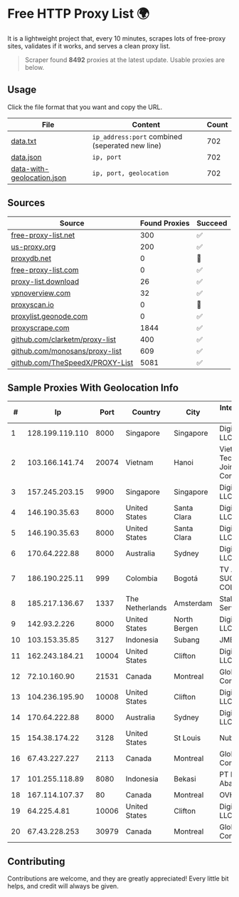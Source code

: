 
# Free HTTP Proxy List 🌍

It is a lightweight project that, every 10 minutes, scrapes lots of free-proxy sites, validates if it works, and serves a clean proxy list.


> Scraper found **8492** proxies at the latest update. Usable proxies are below.

## Usage

Click the file format that you want and copy the URL.


|File|Content|Count|
|----|-------|-----|
|[data.txt](https://raw.githubusercontent.com/themiralay/Proxy-List-World/master/data.txt)|`ip_address:port` combined (seperated new line)|702|
|[data.json](https://raw.githubusercontent.com/themiralay/Proxy-List-World/master/data.json)|`ip, port`|702|
|[data-with-geolocation.json](https://raw.githubusercontent.com/themiralay/Proxy-List-World/master/data-with-geolocation.json)|`ip, port, geolocation`|702|

## Sources

|Source|Found Proxies|Succeed|
|------|-------------|-------|
|[free-proxy-list.net](https://free-proxy-list.net)|300|✅|
|[us-proxy.org](https://www.us-proxy.org)|200|✅|
|[proxydb.net](http://proxydb.net)|0|🚫|
|[free-proxy-list.com](https://free-proxy-list.com/?page=&port=&type%5B%5D=http&type%5B%5D=https&up_time=0&search=Search)|0|✅|
|[proxy-list.download](https://www.proxy-list.download/HTTP)|26|✅|
|[vpnoverview.com](https://vpnoverview.com/privacy/anonymous-browsing/free-proxy-servers)|32|✅|
|[proxyscan.io](https://www.proxyscan.io)|0|🚫|
|[proxylist.geonode.com](https://proxylist.geonode.com/api/proxy-list?limit=300&page=1&sort_by=lastChecked&sort_type=desc&protocols=http,https)|0|✅|
|[proxyscrape.com](https://api.proxyscrape.com/v2/?request=displayproxies&protocol=http&timeout=10000&country=all&ssl=all&anonymity=all)|1844|✅|
|[github.com/clarketm/proxy-list](https://raw.githubusercontent.com/clarketm/proxy-list/master/proxy-list-raw.txt)|400|✅|
|[github.com/monosans/proxy-list](https://raw.githubusercontent.com/monosans/proxy-list/main/proxies/http.txt)|609|✅|
|[github.com/TheSpeedX/PROXY-List](https://raw.githubusercontent.com/TheSpeedX/PROXY-List/master/http.txt)|5081|✅|


## Sample Proxies With Geolocation Info

|#|Ip|Port|Country|City|Internet Service Provider|
|-|--|----|-------|----|-------------------------|
|1|128.199.119.110|8000|Singapore|Singapore|DigitalOcean, LLC|
|2|103.166.141.74|20074|Vietnam|Hanoi|Viet NAM Cloud Technology Joint Stock Company|
|3|157.245.203.15|9900|Singapore|Singapore|DigitalOcean, LLC|
|4|146.190.35.63|8000|United States|Santa Clara|DigitalOcean, LLC|
|5|146.190.35.63|8000|United States|Santa Clara|DigitalOcean, LLC|
|6|170.64.222.88|8000|Australia|Sydney|DigitalOcean, LLC|
|7|186.190.225.11|999|Colombia|Bogotá|TV AZTECA SUCURSAL COLOMBIA|
|8|185.217.136.67|1337|The Netherlands|Amsterdam|Stallion Network Services Limited|
|9|142.93.2.226|8000|United States|North Bergen|DigitalOcean, LLC|
|10|103.153.35.85|3127|Indonesia|Subang|JMExpress|
|11|162.243.184.21|10004|United States|Clifton|DigitalOcean, LLC|
|12|72.10.160.90|21531|Canada|Montreal|GloboTech Communications|
|13|104.236.195.90|10008|United States|Clifton|DigitalOcean, LLC|
|14|170.64.222.88|8000|Australia|Sydney|DigitalOcean, LLC|
|15|154.38.174.22|3128|United States|St Louis|Nubes, LLC|
|16|67.43.227.227|2113|Canada|Montreal|GloboTech Communications|
|17|101.255.118.89|8080|Indonesia|Bekasi|PT Remala Abadi|
|18|167.114.107.37|80|Canada|Montreal|OVH SAS|
|19|64.225.4.81|10006|United States|Clifton|DigitalOcean, LLC|
|20|67.43.228.253|30979|Canada|Montreal|GloboTech Communications|



## Contributing

Contributions are welcome, and they are greatly appreciated! Every
little bit helps, and credit will always be given.


